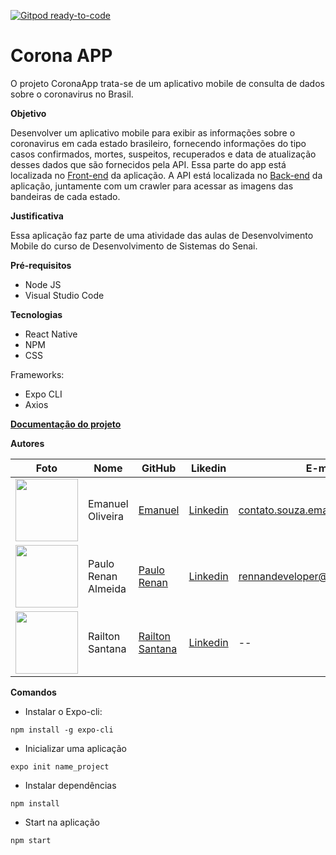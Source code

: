 [![Gitpod ready-to-code](https://img.shields.io/badge/Gitpod-ready--to--code-blue?logo=gitpod)](https://gitpod.io/#https://github.com/NannAlmeida/CoronaAppBack)

# Corona APP
O projeto CoronaApp trata-se de um aplicativo mobile de consulta de dados sobre o coronavirus no Brasil.

**Objetivo**

Desenvolver um aplicativo mobile para exibir as informações sobre o coronavirus em cada estado brasileiro, fornecendo informações do tipo casos confirmados, mortes, suspeitos, recuperados e data de atualização desses dados que são fornecidos pela API. Essa parte do app está localizada no [Front-end](https://github.com/EmanuelOSSouza/CoronaApp) da aplicação. A API está localizada no [Back-end](https://github.com/EmanuelOSSouza/CoronaAppBack) da aplicação, juntamente com um crawler para acessar as imagens das bandeiras de cada estado. 

**Justificativa**

Essa aplicação faz parte de uma atividade das aulas de Desenvolvimento Mobile do curso de Desenvolvimento de Sistemas do Senai.


**Pré-requisitos**

- Node JS
- Visual Studio Code

**Tecnologias**

- React Native
- NPM
- CSS

Frameworks:

- Expo CLI
- Axios

**[Documentação do projeto](https://github.com/EmanuelOSSouza/CoronaApp/blob/master/Docs/APP%20Covid.pdf)**


**Autores**

Foto | Nome | GitHub | Likedin | E-mail
---- | ---- | ------ | ------- | ------
<img src="https://avatars1.githubusercontent.com/u/56510921?s=400&u=7896f90f57edb9075a897ef19e6fb41e047d62c5&v=4" width="100px"> | Emanuel Oliveira | [Emanuel](https://github.com/EmanuelOSSouza) | [Linkedin](https://www.linkedin.com/in/emanuel-oliveira-souza-ba-ti058a125/) | contato.souza.emanuel@gmail.com
<img src="https://avatars2.githubusercontent.com/u/54914945?s=400&u=73f3713c0f0819ddb23a3bc3d819f5caa2630571&v=4" width="100px"> | Paulo Renan Almeida | [Paulo Renan](https://github.com/NannAlmeida) | [Linkedin](https://www.linkedin.com/in/rennanalmeida/) | rennandeveloper@gmail.com
<img src="" width="100px"> | Railton Santana | [Railton Santana](https://github.com/Railton-Santana) | [Linkedin](https://br.linkedin.com/in/railton-santana-b261911a9) | --



**Comandos**

* Instalar o Expo-cli:

`npm install -g expo-cli`

* Inicializar uma aplicação

`expo init name_project`

* Instalar dependências

`npm install`

* Start na aplicação

`npm start`
